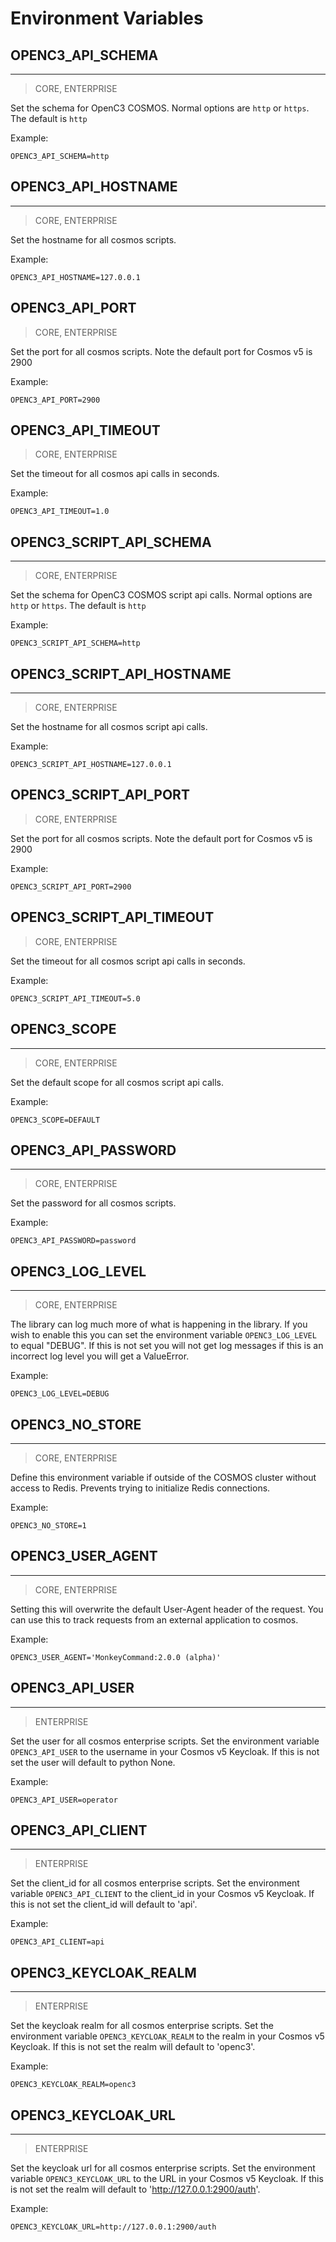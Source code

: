 # Environment Variables

## OPENC3_API_SCHEMA

---

> CORE, ENTERPRISE

Set the schema for OpenC3 COSMOS. Normal options are `http` or `https`. The default is `http`

Example:

```
OPENC3_API_SCHEMA=http
```

## OPENC3_API_HOSTNAME

---

> CORE, ENTERPRISE

Set the hostname for all cosmos scripts.

Example:

```
OPENC3_API_HOSTNAME=127.0.0.1
```

## OPENC3_API_PORT

> CORE, ENTERPRISE

Set the port for all cosmos scripts. Note the default port for Cosmos v5 is 2900

Example:

```
OPENC3_API_PORT=2900
```

## OPENC3_API_TIMEOUT

> CORE, ENTERPRISE

Set the timeout for all cosmos api calls in seconds.

Example:

```
OPENC3_API_TIMEOUT=1.0
```

## OPENC3_SCRIPT_API_SCHEMA

---

> CORE, ENTERPRISE

Set the schema for OpenC3 COSMOS script api calls. Normal options are `http` or `https`. The default is `http`

Example:

```
OPENC3_SCRIPT_API_SCHEMA=http
```

## OPENC3_SCRIPT_API_HOSTNAME

---

> CORE, ENTERPRISE

Set the hostname for all cosmos script api calls.

Example:

```
OPENC3_SCRIPT_API_HOSTNAME=127.0.0.1
```

## OPENC3_SCRIPT_API_PORT

> CORE, ENTERPRISE

Set the port for all cosmos scripts. Note the default port for Cosmos v5 is 2900

Example:

```
OPENC3_SCRIPT_API_PORT=2900
```

## OPENC3_SCRIPT_API_TIMEOUT

> CORE, ENTERPRISE

Set the timeout for all cosmos script api calls in seconds.

Example:

```
OPENC3_SCRIPT_API_TIMEOUT=5.0
```

## OPENC3_SCOPE

---

> CORE, ENTERPRISE

Set the default scope for all cosmos script api calls.

Example:

```
OPENC3_SCOPE=DEFAULT
```

## OPENC3_API_PASSWORD

---

> CORE, ENTERPRISE

Set the password for all cosmos scripts.

Example:

```
OPENC3_API_PASSWORD=password
```

## OPENC3_LOG_LEVEL

---

> CORE, ENTERPRISE

The library can log much more of what is happening in the library. If you wish to enable this you can set the environment variable `OPENC3_LOG_LEVEL` to equal "DEBUG". If this is not set you will not get log messages if this is an incorrect log level you will get a ValueError.

Example:

```
OPENC3_LOG_LEVEL=DEBUG
```

## OPENC3_NO_STORE

---

> CORE, ENTERPRISE

Define this environment variable if outside of the COSMOS cluster without access to Redis. Prevents trying to initialize Redis connections.

Example:

```
OPENC3_NO_STORE=1
```

## OPENC3_USER_AGENT

---

> CORE, ENTERPRISE

Setting this will overwrite the default User-Agent header of the request. You can use this to track requests from an external application to cosmos.

Example:

```
OPENC3_USER_AGENT='MonkeyCommand:2.0.0 (alpha)'
```

## OPENC3_API_USER

---

> ENTERPRISE

Set the user for all cosmos enterprise scripts. Set the environment variable `OPENC3_API_USER` to the username in your Cosmos v5 Keycloak. If this is not set the user will default to python None.

Example:

```
OPENC3_API_USER=operator
```

## OPENC3_API_CLIENT

---

> ENTERPRISE

Set the client_id for all cosmos enterprise scripts. Set the environment variable `OPENC3_API_CLIENT` to the client_id in your Cosmos v5 Keycloak. If this is not set the client_id will default to 'api'.

Example:

```
OPENC3_API_CLIENT=api
```

## OPENC3_KEYCLOAK_REALM

---

> ENTERPRISE

Set the keycloak realm for all cosmos enterprise scripts. Set the environment variable `OPENC3_KEYCLOAK_REALM` to the realm in your Cosmos v5 Keycloak. If this is not set the realm will default to 'openc3'.

Example:

```
OPENC3_KEYCLOAK_REALM=openc3
```

## OPENC3_KEYCLOAK_URL

---

> ENTERPRISE

Set the keycloak url for all cosmos enterprise scripts. Set the environment variable `OPENC3_KEYCLOAK_URL` to the URL in your Cosmos v5 Keycloak. If this is not set the realm will default to 'http://127.0.0.1:2900/auth'.

Example:

```
OPENC3_KEYCLOAK_URL=http://127.0.0.1:2900/auth
```
